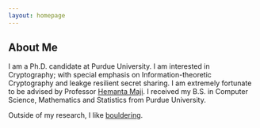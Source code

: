 ```yaml
---
layout: homepage
---
```


## About Me

I am a Ph.D. candidate at Purdue University. I am interested in Cryptography; with special emphasis on Information-theoretic Cryptography and leakge resilient secret sharing. I am extremely fortunate to be advised by Professor <a href="https://www.cs.purdue.edu/homes/hmaji/">Hemanta Maji</a>. I received my B.S. in Computer Science, Mathematics and Statistics from Purdue University.

Outside of my research, I like <a href="https://en.wikipedia.org/wiki/Bouldering#:~:text=Bouldering%20is%20a%20form%20of,use%20of%20ropes%20or%20harnesses.">bouldering</a>.

<!-- ## Research Interests -->

<!-- - **Cryptography:** image recognition, image generation, video captioning -->
<!-- - **Machine Learning:** meta-learning, incremental learning, transfer learning -->


<!-- {% include_relative _includes/publications.md %} -->

<!-- {% include_relative _includes/services.md %} -->
